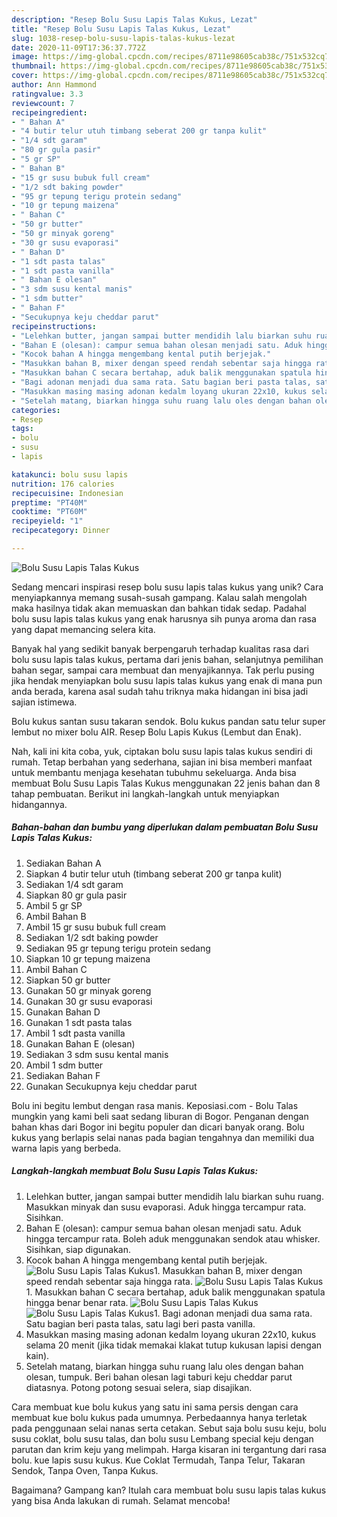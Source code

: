 ```yaml
---
description: "Resep Bolu Susu Lapis Talas Kukus, Lezat"
title: "Resep Bolu Susu Lapis Talas Kukus, Lezat"
slug: 1038-resep-bolu-susu-lapis-talas-kukus-lezat
date: 2020-11-09T17:36:37.772Z
image: https://img-global.cpcdn.com/recipes/8711e98605cab38c/751x532cq70/bolu-susu-lapis-talas-kukus-foto-resep-utama.jpg
thumbnail: https://img-global.cpcdn.com/recipes/8711e98605cab38c/751x532cq70/bolu-susu-lapis-talas-kukus-foto-resep-utama.jpg
cover: https://img-global.cpcdn.com/recipes/8711e98605cab38c/751x532cq70/bolu-susu-lapis-talas-kukus-foto-resep-utama.jpg
author: Ann Hammond
ratingvalue: 3.3
reviewcount: 7
recipeingredient:
- " Bahan A"
- "4 butir telur utuh timbang seberat 200 gr tanpa kulit"
- "1/4 sdt garam"
- "80 gr gula pasir"
- "5 gr SP"
- " Bahan B"
- "15 gr susu bubuk full cream"
- "1/2 sdt baking powder"
- "95 gr tepung terigu protein sedang"
- "10 gr tepung maizena"
- " Bahan C"
- "50 gr butter"
- "50 gr minyak goreng"
- "30 gr susu evaporasi"
- " Bahan D"
- "1 sdt pasta talas"
- "1 sdt pasta vanilla"
- " Bahan E olesan"
- "3 sdm susu kental manis"
- "1 sdm butter"
- " Bahan F"
- "Secukupnya keju cheddar parut"
recipeinstructions:
- "Lelehkan butter, jangan sampai butter mendidih lalu biarkan suhu ruang. Masukkan minyak dan susu evaporasi. Aduk hingga tercampur rata. Sisihkan."
- "Bahan E (olesan): campur semua bahan olesan menjadi satu. Aduk hingga tercampur rata. Boleh aduk menggunakan sendok atau whisker. Sisihkan, siap digunakan."
- "Kocok bahan A hingga mengembang kental putih berjejak."
- "Masukkan bahan B, mixer dengan speed rendah sebentar saja hingga rata."
- "Masukkan bahan C secara bertahap, aduk balik menggunakan spatula hingga benar benar rata."
- "Bagi adonan menjadi dua sama rata. Satu bagian beri pasta talas, satu lagi beri pasta vanilla."
- "Masukkan masing masing adonan kedalm loyang ukuran 22x10, kukus selama 20 menit (jika tidak memakai klakat tutup kukusan lapisi dengan kain)."
- "Setelah matang, biarkan hingga suhu ruang lalu oles dengan bahan olesan, tumpuk. Beri bahan olesan lagi taburi keju cheddar parut diatasnya. Potong potong sesuai selera, siap disajikan."
categories:
- Resep
tags:
- bolu
- susu
- lapis

katakunci: bolu susu lapis 
nutrition: 176 calories
recipecuisine: Indonesian
preptime: "PT40M"
cooktime: "PT60M"
recipeyield: "1"
recipecategory: Dinner

---
```



![Bolu Susu Lapis Talas Kukus](https://img-global.cpcdn.com/recipes/8711e98605cab38c/751x532cq70/bolu-susu-lapis-talas-kukus-foto-resep-utama.jpg)

Sedang mencari inspirasi resep bolu susu lapis talas kukus yang unik? Cara menyiapkannya memang susah-susah gampang. Kalau salah mengolah maka hasilnya tidak akan memuaskan dan bahkan tidak sedap. Padahal bolu susu lapis talas kukus yang enak harusnya sih punya aroma dan rasa yang dapat memancing selera kita.

Banyak hal yang sedikit banyak berpengaruh terhadap kualitas rasa dari bolu susu lapis talas kukus, pertama dari jenis bahan, selanjutnya pemilihan bahan segar, sampai cara membuat dan menyajikannya. Tak perlu pusing jika hendak menyiapkan bolu susu lapis talas kukus yang enak di mana pun anda berada, karena asal sudah tahu triknya maka hidangan ini bisa jadi sajian istimewa.

Bolu kukus santan susu takaran sendok. Bolu kukus pandan satu telur super lembut no mixer bolu AIR. Resep Bolu Lapis Kukus (Lembut dan Enak).


Nah, kali ini kita coba, yuk, ciptakan bolu susu lapis talas kukus sendiri di rumah. Tetap berbahan yang sederhana, sajian ini bisa memberi manfaat untuk membantu menjaga kesehatan tubuhmu sekeluarga. Anda bisa membuat Bolu Susu Lapis Talas Kukus menggunakan 22 jenis bahan dan 8 tahap pembuatan. Berikut ini langkah-langkah untuk menyiapkan hidangannya.

<!--inarticleads1-->

##### Bahan-bahan dan bumbu yang diperlukan dalam pembuatan Bolu Susu Lapis Talas Kukus:

1. Sediakan  Bahan A
1. Siapkan 4 butir telur utuh (timbang seberat 200 gr tanpa kulit)
1. Sediakan 1/4 sdt garam
1. Siapkan 80 gr gula pasir
1. Ambil 5 gr SP
1. Ambil  Bahan B
1. Ambil 15 gr susu bubuk full cream
1. Sediakan 1/2 sdt baking powder
1. Sediakan 95 gr tepung terigu protein sedang
1. Siapkan 10 gr tepung maizena
1. Ambil  Bahan C
1. Siapkan 50 gr butter
1. Gunakan 50 gr minyak goreng
1. Gunakan 30 gr susu evaporasi
1. Gunakan  Bahan D
1. Gunakan 1 sdt pasta talas
1. Ambil 1 sdt pasta vanilla
1. Gunakan  Bahan E (olesan)
1. Sediakan 3 sdm susu kental manis
1. Ambil 1 sdm butter
1. Sediakan  Bahan F
1. Gunakan Secukupnya keju cheddar parut


Bolu ini begitu lembut dengan rasa manis. Keposiasi.com - Bolu Talas mungkin yang kami beli saat sedang liburan di Bogor. Penganan dengan bahan khas dari Bogor ini begitu populer dan dicari banyak orang. Bolu kukus yang berlapis selai nanas pada bagian tengahnya dan memiliki dua warna lapis yang berbeda. 

<!--inarticleads2-->

##### Langkah-langkah membuat Bolu Susu Lapis Talas Kukus:

1. Lelehkan butter, jangan sampai butter mendidih lalu biarkan suhu ruang. Masukkan minyak dan susu evaporasi. Aduk hingga tercampur rata. Sisihkan.
1. Bahan E (olesan): campur semua bahan olesan menjadi satu. Aduk hingga tercampur rata. Boleh aduk menggunakan sendok atau whisker. Sisihkan, siap digunakan.
1. Kocok bahan A hingga mengembang kental putih berjejak.
<img src="//assets-global.cpcdn.com/assets/icons/button_play-2c75c40dde080a61004c1f40b05d8f140eaff45d7e9e6481dc71c63d2e7c4909.png" alt="Bolu Susu Lapis Talas Kukus">1. Masukkan bahan B, mixer dengan speed rendah sebentar saja hingga rata.
<img src="//assets-global.cpcdn.com/assets/icons/button_play-2c75c40dde080a61004c1f40b05d8f140eaff45d7e9e6481dc71c63d2e7c4909.png" alt="Bolu Susu Lapis Talas Kukus">1. Masukkan bahan C secara bertahap, aduk balik menggunakan spatula hingga benar benar rata.
<img src="//assets-global.cpcdn.com/assets/icons/button_play-2c75c40dde080a61004c1f40b05d8f140eaff45d7e9e6481dc71c63d2e7c4909.png" alt="Bolu Susu Lapis Talas Kukus"><img src="//assets-global.cpcdn.com/assets/icons/button_play-2c75c40dde080a61004c1f40b05d8f140eaff45d7e9e6481dc71c63d2e7c4909.png" alt="Bolu Susu Lapis Talas Kukus">1. Bagi adonan menjadi dua sama rata. Satu bagian beri pasta talas, satu lagi beri pasta vanilla.
1. Masukkan masing masing adonan kedalm loyang ukuran 22x10, kukus selama 20 menit (jika tidak memakai klakat tutup kukusan lapisi dengan kain).
1. Setelah matang, biarkan hingga suhu ruang lalu oles dengan bahan olesan, tumpuk. Beri bahan olesan lagi taburi keju cheddar parut diatasnya. Potong potong sesuai selera, siap disajikan.


Cara membuat kue bolu kukus yang satu ini sama persis dengan cara membuat kue bolu kukus pada umumnya. Perbedaannya hanya terletak pada penggunaan selai nanas serta cetakan. Sebut saja bolu susu keju, bolu susu coklat, bolu susu talas, dan bolu susu Lembang special keju dengan parutan dan krim keju yang melimpah. Harga kisaran ini tergantung dari rasa bolu. kue lapis susu kukus. Kue Coklat Termudah, Tanpa Telur, Takaran Sendok, Tanpa Oven, Tanpa Kukus. 

Bagaimana? Gampang kan? Itulah cara membuat bolu susu lapis talas kukus yang bisa Anda lakukan di rumah. Selamat mencoba!
